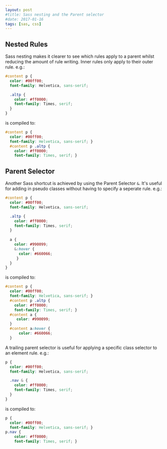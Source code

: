 ```yaml
---
layout: post
#title: Sass nesting and the Parent selector
#date: 2017-01-16
tags: [sas, css]
---
```


## Nested Rules
Sass nesting makes it clearer to see which rules apply to a parent whilst reducing the amount of rule writing. Inner rules only apply to their outer rule. e.g.:

```scss
#content p {
  color: #00ff00;
  font-family: Helvetica, sans-serif;

  .altp {
    color: #ff0000;
    font-family: Times, serif;
  }
}
```

is compiled to:

```css
#content p {
  color: #00ff00;
  font-family: Helvetica, sans-serif; }
  #content p .altp {
    color: #ff0000;
    font-family: Times, serif; }
```

## Parent Selector
Another Sass shortcut is achieved by using the Parent Selector `&`. It's useful for adding in pseudo classes without having to specify a seperate rule. e.g.:


```scss
#content p {
  color: #00ff00;
  font-family: Helvetica, sans-serif;

  .altp {
    color: #ff0000;
    font-family: Times, serif;
  }
  
  a {
    color: #990099;
    &:hover {
      color: #660066; 
     }
  }
}
```

is compiled to:

```css
#content p {
  color: #00ff00;
  font-family: Helvetica, sans-serif; }
  #content p .altp {
    color: #ff0000;
    font-family: Times, serif; }
  #content a {
	 color: #990099; 
  }
  #content a:hover {
	  color: #660066;
  }
```

A trailing parent selector is useful for applying a specific class selector to an element rule. e.g.:

```scss
p {
  color: #00ff00;
  font-family: Helvetica, sans-serif;

  .nav & {
    color: #ff0000;
    font-family: Times, serif;
  }
}
```

is compiled to:

```css
p {
  color: #00ff00;
  font-family: Helvetica, sans-serif; }
p.nav {
    color: #ff0000;
    font-family: Times, serif; }
```
